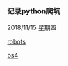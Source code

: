 ### 记录python爬坑
2018/11/15 星期四

[robots](https://www.baidu.com/robots.txt)

[bs4](https://www.crummy.com/software/BeautifulSoup/bs4/doc/)
